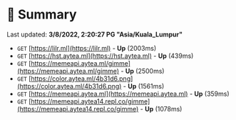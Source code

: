 # 📖 Summary
Last updated: **3/8/2022, 2:20:27 PG "Asia/Kuala_Lumpur"**

- `GET` [https://lilr.ml](https://lilr.ml) - **Up** (2003ms)
- `GET` [https://hst.aytea.ml](https://hst.aytea.ml) - **Up** (439ms)
- `GET` [https://memeapi.aytea.ml/gimme](https://memeapi.aytea.ml/gimme) - **Up** (2500ms)
- `GET` [https://color.aytea.ml/4b31d6.png](https://color.aytea.ml/4b31d6.png) - **Up** (1561ms)
- `GET` [https://memeapi.aytea.ml](https://memeapi.aytea.ml) - **Up** (359ms)
- `GET` [https://memeapi.aytea14.repl.co/gimme](https://memeapi.aytea14.repl.co/gimme) - **Up** (1078ms)
